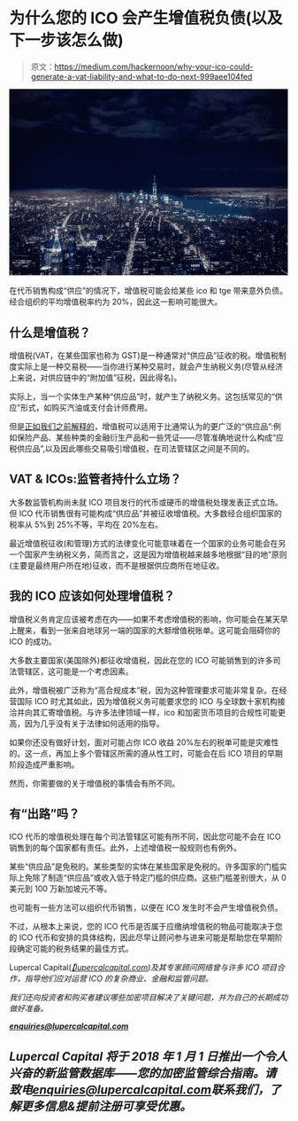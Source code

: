 # 为什么您的 ICO 会产生增值税负债(以及下一步该怎么做)

> 原文：<https://medium.com/hackernoon/why-your-ico-could-generate-a-vat-liability-and-what-to-do-next-999aee104fed>

![](img/fbc95d7144b73ce790af757a2e0d1e12.png)

在代币销售构成“供应”的情况下，增值税可能会给某些 ico 和 tge 带来意外负债。经合组织的平均增值税率约为 20%，因此这一影响可能很大。

## **什么是增值税？**

增值税(VAT，在某些国家也称为 GST)是一种通常对“供应品”征收的税。增值税制度实际上是一种交易税——当你进行某种交易时，就会产生纳税义务(尽管从经济上来说，对供应链中的“附加值”征税，因此得名)。

实际上，当一个实体生产某种“供应品”时，就产生了纳税义务。这包括常见的“供应”形式，如购买汽油或支付会计师费用。

但是[正如我们之前解释的](https://hackernoon.com/can-structuring-manage-your-initial-coin-offering-tax-exposure-a1b282f2288d)，增值税可以适用于比通常认为的更广泛的“供应品”:例如保险产品、某些种类的金融衍生产品和一些凭证——尽管准确地说什么构成“应税供应品”,以及因此哪些交易吸引增值税，在司法管辖区之间是不同的。

## VAT & ICOs:监管者持什么立场？

大多数监管机构尚未就 ICO 项目发行的代币或硬币的增值税处理发表正式立场。但 ICO 代币销售很有可能构成“供应品”并被征收增值税。大多数经合组织国家的税率从 5%到 25%不等，平均在 20%左右。

最近增值税征收(和管理)方式的法律变化可能意味着在一个国家的业务可能会在另一个国家产生纳税义务，简而言之，这是因为增值税越来越多地根据“目的地”原则(主要是最终用户所在地)征收，而不是根据供应商所在地征收。

## **我的 ICO 应该如何处理增值税？**

增值税义务肯定应该被考虑在内——如果不考虑增值税的影响，你可能会在某天早上醒来，看到一张来自地球另一端的国家的大额增值税账单。这可能会阻碍你的 ICO 的成功。

大多数主要国家(美国除外)都征收增值税，因此在您的 ICO 可能销售到的许多司法管辖区，这可能是一个考虑因素。

此外，增值税被广泛称为“高合规成本”税，因为这种管理要求可能非常复杂。在经营国际 ICO 时尤其如此，因为增值税义务可能要求您的 ICO 与全球数十家机构接洽并向其汇寄增值税。与许多法律领域一样，ico 和加密货币项目的合规性可能更高，因为几乎没有关于法律如何适用的指导。

如果你还没有做好计划，面对可能占你 ICO 收益 20%左右的税单可能是灾难性的。这一点，再加上多个管辖区所需的遵从性工时，可能会在后 ICO 项目的早期阶段造成严重影响。

然而，你需要做的关于增值税的事情会有所不同。

## 有“出路”吗？

ICO 代币的增值税处理在每个司法管辖区可能有所不同，因此您可能不会在 ICO 销售到的每个国家都有责任。此外，上述增值税一般规则也有例外。

某些“供应品”是免税的。某些类型的实体在某些国家是免税的。许多国家的门槛实际上免除了制造“供应品”或收入低于特定门槛的供应商。这些门槛差别很大，从 0 美元到 100 万新加坡元不等。

也可能有一些方法可以组织代币销售，以便在 ICO 发生时不会产生增值税负债。

不过，从根本上来说，您的 ICO 代币是否属于应缴纳增值税的物品可能取决于您的 ICO 代币和安排的具体结构，因此尽早让顾问参与进来可能是帮助您在早期阶段确定可能的税务结果的最佳方式。

Lupercal Capital([*【lupercalcapital.com*](http://lupercalcapital.com)*)及其专家顾问网络曾与许多 ICO 项目合作，指导他们应对运营 ICO 的复杂商业、金融和监管问题。*

*我们还向投资者和购买者建议哪些加密项目解决了关键问题，并为自己的长期成功做好准备。*

*[***enquiries@lupercalcapital.com***](mailto:enquiries@lupercalcapital.com)*

## *Lupercal Capital 将于 2018 年 1 月 1 日推出一个令人兴奋的新监管数据库——您的加密监管综合指南。请致电[enquiries@lupercalcapital.com](mailto:enquiries@lupercalcapital.com)联系我们，了解更多信息&提前注册可享受优惠。*